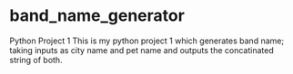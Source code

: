 # band_name_generator
Python Project 1
This is my python project 1 which generates band name; taking inputs as city name and pet name and outputs the concatinated string of both.
